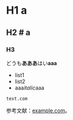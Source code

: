 # H1 a
## H2 # a
### H3

どうも**あああ**はい**aaa**

- list1
- list2
- aaa*italic*aaa

`text.com`

参考文献：[example.com](https://example.com)。